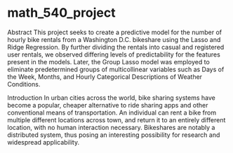# math_540_project

Abstract
 This project seeks to create a predictive model for the number of hourly bike rentals from a Washington D.C. bikeshare using the Lasso and Ridge Regression. By further dividing the rentals into casual and registered user rentals, we observed differing levels of predictability for the features present in the models. Later, the Group Lasso model was employed to eliminate predetermined groups of multicollinear  variables such as Days of the Week, Months, and Hourly Categorical Descriptions of Weather Conditions.   

Introduction
 In urban cities across the world, bike sharing systems have become a popular, cheaper alternative to ride sharing apps and other conventional means of transportation. An individual can rent a bike from multiple different locations across town, and return it to an entirely different location, with no human interaction necessary. Bikeshares are notably a distributed system, thus posing an interesting possibility for research and widespread applicability.
